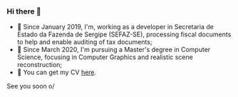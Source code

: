 ### Hi there 👋

- 🔭 Since January 2019, I'm, working as a developer in Secretaria de Estado da Fazenda de Sergipe (SEFAZ-SE), processing fiscal documents to help and enable auditing of tax documents;
- 🌱 Since March 2020, I'm pursuing a Master's degree in Computer Science, focusing in Computer Graphics and realistic scene reconstruction;
- 👯 You can get my CV [here](https://github.com/arturxz/arturxz/blob/master/cv/cv_artur.pdf).

See you soon o/
<!--
**arturxz/arturxz** is a ✨ _special_ ✨ repository because its `README.md` (this file) appears on your GitHub profile.

Here are some ideas to get you started:

- 🔭 I’m currently working on ...
- 🌱 I’m currently learning ...
- 👯 I’m looking to collaborate on ...
- 🤔 I’m looking for help with ...
- 💬 Ask me about ...
- 📫 How to reach me: ...
- 😄 Pronouns: ...
- ⚡ Fun fact: ...
-->

